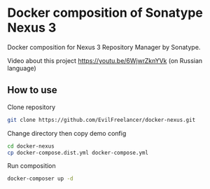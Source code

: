 # Docker composition of Sonatype Nexus 3

Docker composition for Nexus 3 Repository Manager by Sonatype.

Video about this project https://youtu.be/6WjwrZknYVk (on Russian language)

## How to use

Clone repository

```sh
git clone https://github.com/EvilFreelancer/docker-nexus.git
```

Change directory then copy demo config

```sh
cd docker-nexus
cp docker-compose.dist.yml docker-compose.yml
```

Run composition

```sh
docker-composer up -d
```
